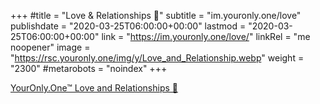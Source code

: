 +++
#title = "Love & Relationships 💞"
subtitle = "im.youronly.one/love"
publishdate = "2020-03-25T06:00:00+00:00"
lastmod = "2020-03-25T06:00:00+00:00"
link = "https://im.youronly.one/love/"
linkRel = "me noopener"
image = "https://rsc.youronly.one/img/y/Love_and_Relationship.webp"
weight = "2300"
#metarobots = "noindex"
+++

[YourOnly.One™ Love and Relationships 💞](https://im.youronly.one/love/ "YourOnly.One™ Love and Relationships 💞")
